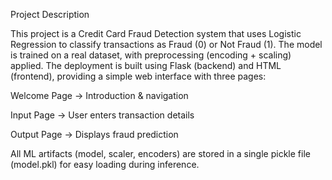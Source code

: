 Project Description

This project is a Credit Card Fraud Detection system that uses Logistic Regression to classify transactions as Fraud (0) or Not Fraud (1). The model is trained on a real dataset, with preprocessing (encoding + scaling) applied. The deployment is built using Flask (backend) and HTML (frontend), providing a simple web interface with three pages:

Welcome Page → Introduction & navigation

Input Page → User enters transaction details

Output Page → Displays fraud prediction

All ML artifacts (model, scaler, encoders) are stored in a single pickle file (model.pkl) for easy loading during inference.
